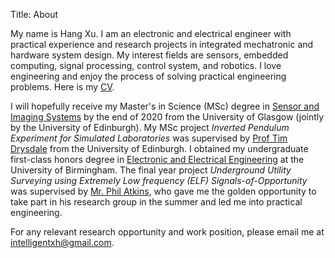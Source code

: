 Title: About

My name is Hang Xu. I am an electronic and electrical engineer with practical experience and research projects in integrated mechatronic and hardware system design. My interest fields are sensors, embedded computing, signal processing, control system, and robotics. I love engineering and enjoy the process of solving practical engineering problems. Here is my [CV](https://superxh.github.io/CV.pdf).

I will hopefully receive my Master's in Science (MSc) degree in [Sensor and Imaging Systems](https://www.ed.ac.uk/studying/postgraduate/degrees/index.php?r=site/view&id=882) by the end of 2020 from the University of Glasgow (jointly by the University of Edinburgh). My MSc project *Inverted Pendulum Experiment for Simulated Laboratories* was supervised by [Prof Tim Drysdale](https://www.eng.ed.ac.uk/about/people/prof-timothy-drysdale) from the University of Edinburgh. I obtained my undergraduate first-class honors degree in [Electronic and Electrical Engineering](https://www.birmingham.ac.uk/undergraduate/courses/eese/electronic-electrical-engineering.aspx) at the University of Birmingham. The final year project *Underground Utility Surveying using Extremely Low frequency (ELF) Signals-of-Opportunity* was supervised by [Mr. Phil Atkins](https://www.birmingham.ac.uk/staff/profiles/eese/atkins-phil.aspx), who gave me the golden opportunity to take part in his research group in the summer and led me into practical engineering. 

For any relevant research opportunity and work position, please email me at 
intelligentxh@gmail.com.